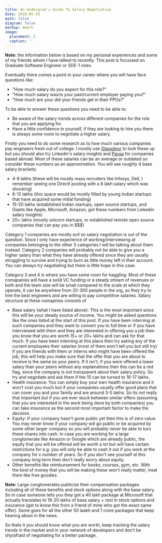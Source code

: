 ```yaml
---
title: An Undergrad's Guide To Salary Negotiation
date: 2020-05-19
math: false
diagram: false
markup: mmark
image:
  placement: 3
  caption: ''
---
```


**Note:** the information below is based on my personal experiences and some of my friends whom I have talked to recently. This post is focussed on Graduate Software Engineer or SDE-1 roles.

Eventually there comes a point in your career where you will have face questions like:
- "How much salary do you expect for this role?"
- "How much salary was/is your past/current employer paying you?"
- "How much are your did your friends get in their PPOs?"

To be able to answer these questions you need to be able to:
- Be aware of the salary trends across different companies for the role that you are applying for.
- Have a little confidence in yourself, if they are looking to hire you there is always some room to negotiate a higher salary.

Firstly you need to do some research as to how much various companies pay engineers fresh out of college. I mostly use [Glassdoor](https://www.glassdoor.co.in) to look these up but you should also try Linkedin's salary insights and [Paysa](https://www.paysa.com/) for companies based abroad. Most of these salaries can be an average or outdated so consider these numbers as an approximation. You will see roughly 4 base salary brackets:
- 4-8 lakhs (these will be mostly mass recruiters like Infosys, Dell, I remember seeing one DirectI posting with a 6 lakh salary which was shocking)
- 8-12 lakhs (this space would be mostly filled by young Indian startups that have acquired some initial funding)
- 15-20 lakhs (established Indian startups, open source startups, and Giants like Apple, Microsoft, Amazon; got these numbers from Linkedin salary insights)
- 20+ lakhs (mostly unicorn startups, or established remote open source companies that can pay you in $$$)

Category 1 companies are mostly evil so salary negotiation is out of the question. Since I only have experience of working/interviewing at companies belonging to the other 3 categories I will be talking about them instead. Category 2 companies will probably not be able to give you a higher salary than what they have already offered since they are usually struggling to survive and trying to burn as little money left in their account. You can always try negotiating but there is little hope in this case.

Category 3 and 4 is where you have some room for haggling. Most of these comapanies will have a solid VC funding or a steady stream of revenues or both and the team size will be small compared to the scale at which they operate, it can be anywhere from 20-300 people in the org, so they try to hire the best engineers and are willing to pay competitive salaries. Salary structure at these comapnies consists of
- Base salary (what I have listed above): This is the most important since this will be your steady source of income. You might be asked questions like the ones listed at the start of this post. If you have been interning at such companies and they want to convert you to full time or if you have interviewed with them and they are interested in offering you a job then you know that you are worth 15+ or 20+ lakhs and can ask for that much. If you have been interning at this place then try asking any of the current employees their salaries (most of them won't tell you but still try) if you are friends with them or interns who might have been offered the job, this will help you make sure that the offer that you are about to receive is the same as your peers. If it isn't, if you were offered a lower salary than your peers without any explainations then this can be a red flag, since the company is not transparent about their salary policy. So try and negotiate and ask them if the 15 can be turned to 16-17 lakhs.
- Health insurance: You can simply buy your own health insurance and it won't cost you much but if your companies usually offer good plans that can cover you and your family and are around 3-5 lakhs. So its not really that important but if you are ever stuck between similar offers (assuming that you are interested in the work being done by both companies) you can take insurance as the second most important factor to make the decision.
- Equity: If your company hasn't gone public yet then this is of zero value. You may never know if your company will go public or be acquired by some other larger company so you will probably never be able to turn these shares into cash. In case you are working for a large conglomerate like Amazon or Google which are already public, the equity that you will be offered will be worth a lot but will have certain restrictions for e.g. you will only be able to cash it out if you work at the company for `X` number of years. So if you don't see yourself at this company long term then don't really worry about equity.
- Other benefits like reimbursement for books, courses, gym, etc. With the kind of money that you will be making these won't really matter, treat them like free goodies.

**Note:** Large conglomerates publicize their compensation packages including all of these benefits and stock options along with the base salary. So in case someone tells you they got a 40 lakh package at Microsoft that actually translates to 18-20 lakhs of base salary + rest in stock options and insurance (got to know this from a friend of mine who got the exact same offer). Same goes for all the other 50 laakh and 1 crore packages that keep hearing about in the news.

So thats it you should know what you are worth, keep tracking the salary trends in the market and in your network of developers and don't be shy/afraid of negotiating for a better package.